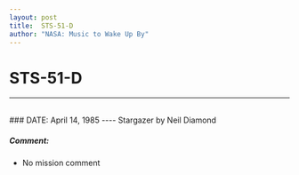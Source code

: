```yaml
---
layout: post
title:  STS-51-D
author: "NASA: Music to Wake Up By"
---
```


# STS-51-D
----
<br/>
### DATE: April 14, 1985
----
Stargazer by Neil Diamond

##### Comment:
* No mission comment
